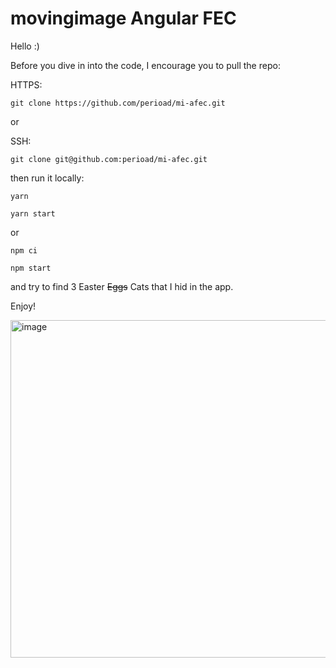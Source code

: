 # movingimage Angular FEC

Hello :)

Before you dive in into the code, I encourage you to pull the repo:

HTTPS:
```
git clone https://github.com/perioad/mi-afec.git
```

or

SSH:
```
git clone git@github.com:perioad/mi-afec.git
```

then run it locally:
```
yarn

yarn start
```
or
```
npm ci

npm start
```

and try to find 3 Easter ~~Eggs~~ Cats that I hid in the app.

Enjoy!

<img width="540" alt="image" src="https://github.com/perioad/mi-afec/assets/45464847/9162714c-b3ce-4b5b-835f-d14566829f8e">
